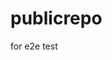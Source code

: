 # publicrepo
for e2e test




































































































































































































































































































































































































































































































































































































































































































































































































































































































































































































































































































































































































































































































































































































































































































































































































































































































































































































































































































































































































































































































































































































































































































































































































































































































































































































































































































































































































































































































































































































































































































































































































































































































































































































































































































































































































































































































































































































































































































































































































































































































































































































































































































































































































































































































































































































































































































































































































































































































































































































































































































































































































































































































































































































































































































































































































































































































































































































































































































































































































































